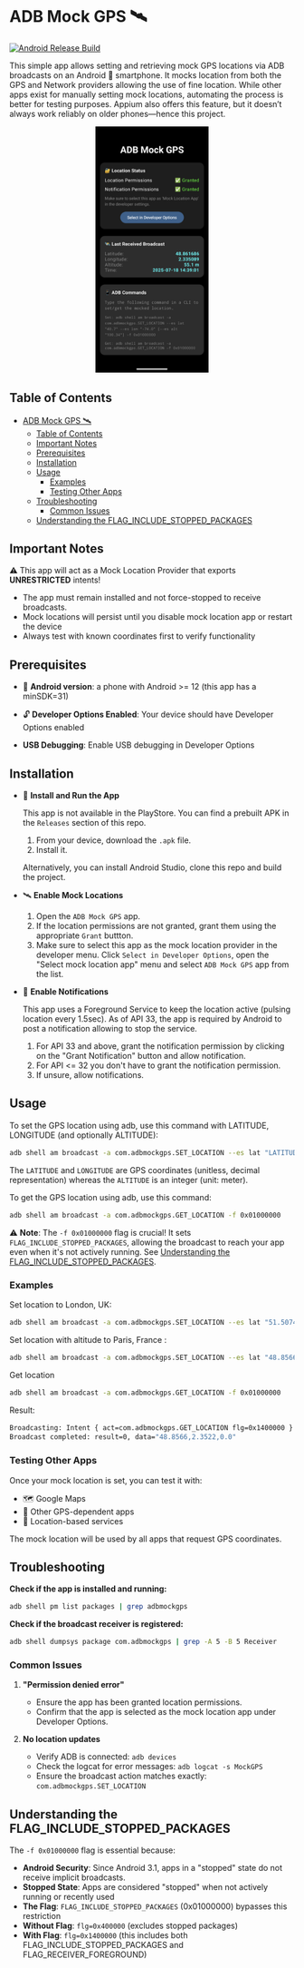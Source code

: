 # ADB Mock GPS 🛰️

[![Android Release Build](https://github.com/lesurJ/ADB-Mock-GPS/actions/workflows/release.yml/badge.svg)](https://github.com/lesurJ/ADB-Mock-GPS/actions/workflows/release.yml)

This simple app allows setting and retrieving mock GPS locations via ADB broadcasts on an Android 📱 smartphone. It mocks location from both the GPS and Network providers allowing the use of fine location.
While other apps exist for manually setting mock locations, automating the process is better for testing purposes. Appium also offers this feature, but it doesn’t always work reliably on older phones—hence this project.

<div style="text-align: center;">
  <img src="img/ui.png" width="200">
</div>

## Table of Contents

- [ADB Mock GPS 🛰️](#adb-mock-gps-️)
  - [Table of Contents](#table-of-contents)
  - [Important Notes](#important-notes)
  - [Prerequisites](#prerequisites)
  - [Installation](#installation)
  - [Usage](#usage)
    - [Examples](#examples)
    - [Testing Other Apps](#testing-other-apps)
  - [Troubleshooting](#troubleshooting)
    - [Common Issues](#common-issues)
  - [Understanding the FLAG_INCLUDE_STOPPED_PACKAGES](#understanding-the-flag_include_stopped_packages)

## Important Notes

⚠️ This app will act as a Mock Location Provider that exports **UNRESTRICTED** intents!

- The app must remain installed and not force-stopped to receive broadcasts.
- Mock locations will persist until you disable mock location app or restart the device
- Always test with known coordinates first to verify functionality

## Prerequisites

- 📱 **Android version**: a phone with Android >= 12 (this app has a minSDK=31)

- 🔓 **Developer Options Enabled**: Your device should have Developer Options enabled

- **USB Debugging**: Enable USB debugging in Developer Options

## Installation

- 📲 **Install and Run the App**

  This app is not available in the PlayStore. You can find a prebuilt APK in the `Releases` section of this repo.

  1. From your device, download the `.apk` file.
  2. Install it.

  Alternatively, you can install Android Studio, clone this repo and build the project.

- 🛰️ **Enable Mock Locations**

  1. Open the `ADB Mock GPS` app.
  2. If the location permissions are not granted, grant them using the appropriate `Grant` buttton.
  3. Make sure to select this app as the mock location provider in the developer menu. Click `Select in Developer Options`, open the "Select mock location app" menu and select `ADB Mock GPS` app from the list.

- 🔔 **Enable Notifications**

  This app uses a Foreground Service to keep the location active (pulsing location every 1.5sec). As of API 33, the app is required by Android to post a notification allowing to stop the service.

  1. For API 33 and above, grant the notification permission by clicking on the "Grant Notification" button and allow notification.
  2. For API <= 32 you don't have to grant the notification permission.
  3. If unsure, allow notifications.

## Usage

To set the GPS location using adb, use this command with LATITUDE, LONGITUDE (and optionally ALTITUDE):

```bash
adb shell am broadcast -a com.adbmockgps.SET_LOCATION --es lat "LATITUDE" --es lon "LONGITUDE" [--es alt "ALTITUDE"] -f 0x01000000
```

The `LATITUDE` and `LONGITUDE` are GPS coordinates (unitless, decimal representation) whereas the `ALTITUDE` is an integer (unit: meter).

To get the GPS location using adb, use this command:

```bash
adb shell am broadcast -a com.adbmockgps.GET_LOCATION -f 0x01000000
```

⚠️ **Note**: The `-f 0x01000000` flag is crucial! It sets `FLAG_INCLUDE_STOPPED_PACKAGES`, allowing the broadcast to reach your app even when it's not actively running. See [Understanding the FLAG_INCLUDE_STOPPED_PACKAGES](#understanding-the-flag_include_stopped_packages).

### Examples

Set location to London, UK:

```bash
adb shell am broadcast -a com.adbmockgps.SET_LOCATION --es lat "51.5074" --es lon "-0.1278" -f 0x01000000
```

Set location with altitude to Paris, France :

```bash
adb shell am broadcast -a com.adbmockgps.SET_LOCATION --es lat "48.8566" --es lon "2.3522" --es alt "35" -f 0x01000000
```

Get location

```bash
adb shell am broadcast -a com.adbmockgps.GET_LOCATION -f 0x01000000
```

Result:

```bash
Broadcasting: Intent { act=com.adbmockgps.GET_LOCATION flg=0x1400000 }
Broadcast completed: result=0, data="48.8566,2.3522,0.0"
```

### Testing Other Apps

Once your mock location is set, you can test it with:

- 🗺️ Google Maps
- 🚗 Other GPS-dependent apps
- 📍 Location-based services

The mock location will be used by all apps that request GPS coordinates.

## Troubleshooting

**Check if the app is installed and running:**

```bash
adb shell pm list packages | grep adbmockgps
```

**Check if the broadcast receiver is registered:**

```bash
adb shell dumpsys package com.adbmockgps | grep -A 5 -B 5 Receiver
```

### Common Issues

1. **"Permission denied error"**

   - Ensure the app has been granted location permissions.
   - Confirm that the app is selected as the mock location app under Developer Options.

2. **No location updates**

   - Verify ADB is connected: `adb devices`
   - Check the logcat for error messages: `adb logcat -s MockGPS`
   - Ensure the broadcast action matches exactly: `com.adbmockgps.SET_LOCATION`

## Understanding the FLAG_INCLUDE_STOPPED_PACKAGES

The `-f 0x01000000` flag is essential because:

- **Android Security**: Since Android 3.1, apps in a "stopped" state do not receive implicit broadcasts.
- **Stopped State**: Apps are considered "stopped" when not actively running or recently used
- **The Flag**: `FLAG_INCLUDE_STOPPED_PACKAGES` (0x01000000) bypasses this restriction
- **Without Flag**: `flg=0x400000` (excludes stopped packages)
- **With Flag**: `flg=0x1400000` (this includes both FLAG_INCLUDE_STOPPED_PACKAGES and FLAG_RECEIVER_FOREGROUND)
